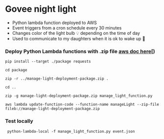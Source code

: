# Govee night light

* Python lambda function deployed to AWS
* Event triggers from a cron schedule every 30 minutes
* Changes color of the light bulb :bulb: depending on the time of day
* Used to communicate to my daughters when it is ok to wake up :sunrise:




### Deploy Python Lambda functions with .zip file [aws doc here](https://docs.aws.amazon.com/lambda/latest/dg/python-package.html)[)
```
pip install --target ./package requests

cd package

zip -r ../manage-light-deployment-package.zip . 

cd ..

zip -g manage-light-deployment-package.zip manage_light_function.py

aws lambda update-function-code --function-name manageLight --zip-file fileb://manage-light-deployment-package.zip
```



### Test locally

`` 
python-lambda-local -f manage_light_function.py event.json
``
